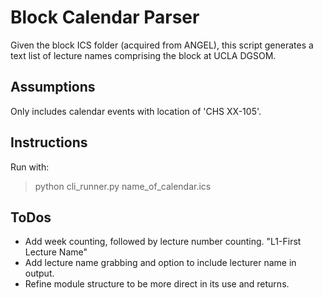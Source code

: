 # Block Calendar Parser

Given the block ICS folder (acquired from ANGEL), this script generates a text list of lecture names comprising the block at UCLA DGSOM.

## Assumptions

Only includes calendar events with location of 'CHS XX-105'.

## Instructions

Run with:

> python cli_runner.py name_of_calendar.ics

## ToDos

* Add week counting, followed by lecture number counting. "L1-First Lecture Name"
* Add lecture name grabbing and option to include lecturer name in output.
* Refine module structure to be more direct in its use and returns.